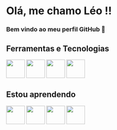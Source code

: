 # Olá, me chamo Léo !!
### Bem vindo ao meu perfil GitHub 👋

## Ferramentas e Tecnologias 
<span style="display: inline-block;">
    <img src="https://cdn.jsdelivr.net/gh/devicons/devicon/icons/c/c-original.svg" width="50" height="50" />
</span>
<span style="display: inline-block;">
    <img src="https://cdn.jsdelivr.net/gh/devicons/devicon/icons/cplusplus/cplusplus-original.svg" width="50" height="50" />
</span>
<span style="display: inline-block;">
    <img src="https://cdn.jsdelivr.net/gh/devicons/devicon/icons/linux/linux-original.svg" width="50" height="50" />
</span>
<span style="display: inline-block;">
    <img src="https://cdn.jsdelivr.net/gh/devicons/devicon/icons/git/git-original.svg" width="50" height="50" />
</span>

## Estou aprendendo
<span style="display: inline-block;">
    <img src="https://cdn.jsdelivr.net/gh/devicons/devicon/icons/python/python-original.svg" width="50" height="50" />
</span>
<span style="display: inline-block;">
    <img src="https://cdn.jsdelivr.net/gh/devicons/devicon/icons/csharp/csharp-original.svg" width="50" height="50" />
</span>      
<span style="display: inline-block;">
    <img src="https://cdn.jsdelivr.net/gh/devicons/devicon/icons/unity/unity-original.svg" width="50" height="50" />
</span> 
<span style="display: inline-block;">
    <img src="https://cdn.jsdelivr.net/gh/devicons/devicon/icons/mysql/mysql-original-wordmark.svg" width="50" height="50" />
</span>   
